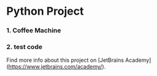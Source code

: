 # Python Project
### 1. Coffee Machine
### 2. test code

Find more info about this project on [JetBrains Academy] (https://www.jetbrains.com/academy/).
